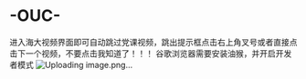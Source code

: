 # -OUC-
进入海大视频界面即可自动跳过党课视频，跳出提示框点击右上角叉号或者直接点击下一个视频，不要点击我知道了！！！
谷歌浏览器需要安装油猴，并开启开发者模式
![Uploading image.png…]()
